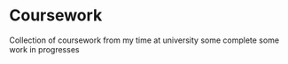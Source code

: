 # Coursework
Collection of coursework from my time at university some complete some work in progresses
